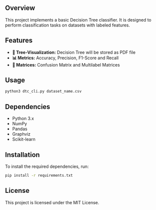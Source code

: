 ## Overview

This project implements a basic Decision Tree classifier. It is designed to perform classification tasks on datasets with labeled features. 

## Features 

- **📄 Tree-Visualization:** Decision Tree will be stored as PDF file
- **📊 Metrics:** Accuracy, Precision, F1-Score and Recall
- **🧮 Matrices:** Confusion Matrix and Multilabel Matrices

## Usage 
```bash
python3 dtc_cli.py dataset_name.csv
```

## Dependencies
- Python 3.x
- NumPy
- Pandas
- Graphviz
- Scikit-learn

## Installation 

To install the required dependencies, run:
```bash
pip install -r requirements.txt
```

## License 
This project is licensed under the MIT License.
